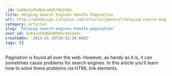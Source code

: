 ```yaml
---
_id: 5a88e1afbd6dca0d5f0d2dde
title: Helping Search Engines Handle Pagination
url: http://webdesign.tutsplus.com/articles/general/helping-search-engines-handle-pagination/
category: articles
slug: 'helping-search-engines-handle-pagination'
user_id: 5a83ce59d6eb0005c4ecda2c
createdOn: '2013-01-19T19:52:20.000Z'
tags: []
---
```


Pagination is found all over the web. However, as handy as it is, it can sometimes cause problems for search engines. In this article you’ll learn how to solve these problems via HTML link elements.
